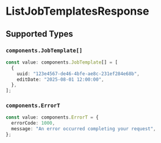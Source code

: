 # ListJobTemplatesResponse


## Supported Types

### `components.JobTemplate[]`

```typescript
const value: components.JobTemplate[] = [
  {
    uuid: "123e4567-de46-4bfe-ae8c-231ef284e68b",
    editDate: "2025-08-01 12:00:00",
  },
];
```

### `components.ErrorT`

```typescript
const value: components.ErrorT = {
  errorCode: 1000,
  message: "An error occurred completing your request",
};
```

